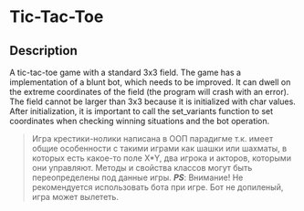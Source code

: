 # Tic-Tac-Toe

## Description

A tic-tac-toe game with a standard 3x3 field. The game has a implementation of
a blunt bot, which needs to be improved. It can dwell on the extreme coordinates
of the field (the program will crash with an error). The field cannot be larger
than 3x3 because it is initialized with char values. After initialization, it is
important to call the set_variants function to set coordinates when checking
winning situations and the bot operation.

> Игра крестики-нолики написана в ООП парадигме т.к. имеет общие особенности
> с такими играми как шашки или шахматы, в которых есть какое-то поле X*Y,
> два игрока и акторов, которыми они управляют. Методы и свойства классов
> могут быть переопределены под данные игры.
> **_PS_**: Внимание! Не рекомендуется использовать бота при игре. Бот не
> допиленый, игра может вылететь.
